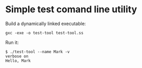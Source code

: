 # Simple test comand line utility

Build a dynamically linked executable:

    gxc -exe -o test-tool test-tool.ss

Run it:

    $ ./test-tool --name Mark -v                  
    verbose on
    Hello, Mark
